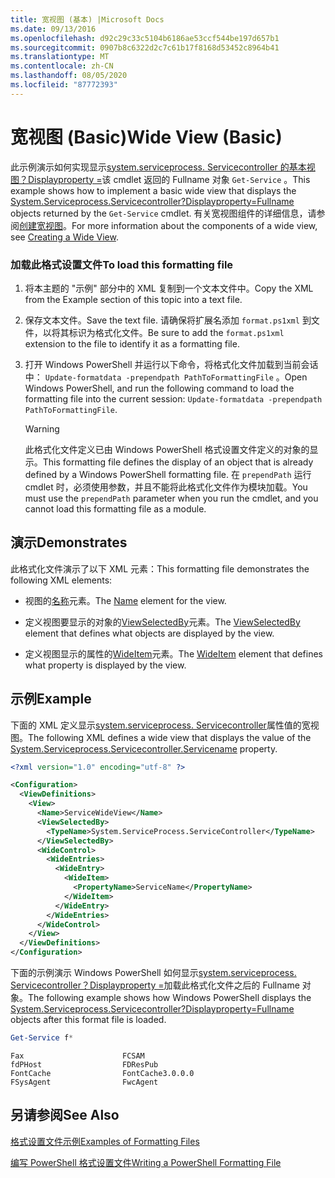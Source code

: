 ```yaml
---
title: 宽视图 (基本) |Microsoft Docs
ms.date: 09/13/2016
ms.openlocfilehash: d92c29c33c5104b6186ae53ccf544be197d657b1
ms.sourcegitcommit: 0907b8c6322d2c7c61b17f8168d53452c8964b41
ms.translationtype: MT
ms.contentlocale: zh-CN
ms.lasthandoff: 08/05/2020
ms.locfileid: "87772393"
---
```

# <a name="wide-view-basic"></a><span data-ttu-id="3a15c-102">宽视图 (Basic)</span><span class="sxs-lookup"><span data-stu-id="3a15c-102">Wide View (Basic)</span></span>

<span data-ttu-id="3a15c-103">此示例演示如何实现显示[system.serviceprocess. Servicecontroller 的基本视图？Displayproperty =](/dotnet/api/System.ServiceProcess.ServiceController)该 cmdlet 返回的 Fullname 对象 `Get-Service` 。</span><span class="sxs-lookup"><span data-stu-id="3a15c-103">This example shows how to implement a basic wide view that displays the [System.Serviceprocess.Servicecontroller?Displayproperty=Fullname](/dotnet/api/System.ServiceProcess.ServiceController) objects returned by the `Get-Service` cmdlet.</span></span> <span data-ttu-id="3a15c-104">有关宽视图组件的详细信息，请参阅[创建宽视图](./creating-a-wide-view.md)。</span><span class="sxs-lookup"><span data-stu-id="3a15c-104">For more information about the components of a wide view, see [Creating a Wide View](./creating-a-wide-view.md).</span></span>

### <a name="to-load-this-formatting-file"></a><span data-ttu-id="3a15c-105">加载此格式设置文件</span><span class="sxs-lookup"><span data-stu-id="3a15c-105">To load this formatting file</span></span>

1. <span data-ttu-id="3a15c-106">将本主题的 "示例" 部分中的 XML 复制到一个文本文件中。</span><span class="sxs-lookup"><span data-stu-id="3a15c-106">Copy the XML from the Example section of this topic into a text file.</span></span>

2. <span data-ttu-id="3a15c-107">保存文本文件。</span><span class="sxs-lookup"><span data-stu-id="3a15c-107">Save the text file.</span></span> <span data-ttu-id="3a15c-108">请确保将扩展名添加 `format.ps1xml` 到文件，以将其标识为格式化文件。</span><span class="sxs-lookup"><span data-stu-id="3a15c-108">Be sure to add the `format.ps1xml` extension to the file to identify it as a formatting file.</span></span>

3. <span data-ttu-id="3a15c-109">打开 Windows PowerShell 并运行以下命令，将格式化文件加载到当前会话中： `Update-formatdata -prependpath PathToFormattingFile` 。</span><span class="sxs-lookup"><span data-stu-id="3a15c-109">Open Windows PowerShell, and run the following command to load the formatting file into the current session: `Update-formatdata -prependpath PathToFormattingFile`.</span></span>

   > [!WARNING]
   > <span data-ttu-id="3a15c-110">此格式化文件定义已由 Windows PowerShell 格式设置文件定义的对象的显示。</span><span class="sxs-lookup"><span data-stu-id="3a15c-110">This formatting file defines the display of an object that is already defined by a Windows PowerShell formatting file.</span></span> <span data-ttu-id="3a15c-111">在 `prependPath` 运行 cmdlet 时，必须使用参数，并且不能将此格式化文件作为模块加载。</span><span class="sxs-lookup"><span data-stu-id="3a15c-111">You must use the `prependPath` parameter when you run the cmdlet, and you cannot load this formatting file as a module.</span></span>

## <a name="demonstrates"></a><span data-ttu-id="3a15c-112">演示</span><span class="sxs-lookup"><span data-stu-id="3a15c-112">Demonstrates</span></span>

<span data-ttu-id="3a15c-113">此格式化文件演示了以下 XML 元素：</span><span class="sxs-lookup"><span data-stu-id="3a15c-113">This formatting file demonstrates the following XML elements:</span></span>

- <span data-ttu-id="3a15c-114">视图的[名称](./name-element-for-view-format.md)元素。</span><span class="sxs-lookup"><span data-stu-id="3a15c-114">The [Name](./name-element-for-view-format.md) element for the view.</span></span>

- <span data-ttu-id="3a15c-115">定义视图要显示的对象的[ViewSelectedBy](./viewselectedby-element-format.md)元素。</span><span class="sxs-lookup"><span data-stu-id="3a15c-115">The [ViewSelectedBy](./viewselectedby-element-format.md) element that defines what objects are displayed by the view.</span></span>

- <span data-ttu-id="3a15c-116">定义视图显示的属性的[WideItem](./wideitem-element-for-widecontrol-format.md)元素。</span><span class="sxs-lookup"><span data-stu-id="3a15c-116">The [WideItem](./wideitem-element-for-widecontrol-format.md) element that defines what property is displayed by the view.</span></span>

## <a name="example"></a><span data-ttu-id="3a15c-117">示例</span><span class="sxs-lookup"><span data-stu-id="3a15c-117">Example</span></span>

<span data-ttu-id="3a15c-118">下面的 XML 定义显示[system.serviceprocess. Servicecontroller](/dotnet/api/System.ServiceProcess.ServiceController.ServiceName)属性值的宽视图。</span><span class="sxs-lookup"><span data-stu-id="3a15c-118">The following XML defines a wide view that displays the value of the [System.Serviceprocess.Servicecontroller.Servicename](/dotnet/api/System.ServiceProcess.ServiceController.ServiceName) property.</span></span>

```xml
<?xml version="1.0" encoding="utf-8" ?>

<Configuration>
  <ViewDefinitions>
    <View>
      <Name>ServiceWideView</Name>
      <ViewSelectedBy>
        <TypeName>System.ServiceProcess.ServiceController</TypeName>
      </ViewSelectedBy>
      <WideControl>
        <WideEntries>
          <WideEntry>
            <WideItem>
              <PropertyName>ServiceName</PropertyName>
            </WideItem>
          </WideEntry>
        </WideEntries>
      </WideControl>
    </View>
  </ViewDefinitions>
</Configuration>
```

<span data-ttu-id="3a15c-119">下面的示例演示 Windows PowerShell 如何显示[system.serviceprocess. Servicecontroller？Displayproperty =](/dotnet/api/System.ServiceProcess.ServiceController)加载此格式化文件之后的 Fullname 对象。</span><span class="sxs-lookup"><span data-stu-id="3a15c-119">The following example shows how Windows PowerShell displays the [System.Serviceprocess.Servicecontroller?Displayproperty=Fullname](/dotnet/api/System.ServiceProcess.ServiceController) objects after this format file is loaded.</span></span>

```powershell
Get-Service f*
```

```output
Fax                      FCSAM
fdPHost                  FDResPub
FontCache                FontCache3.0.0.0
FSysAgent                FwcAgent
```

## <a name="see-also"></a><span data-ttu-id="3a15c-120">另请参阅</span><span class="sxs-lookup"><span data-stu-id="3a15c-120">See Also</span></span>

[<span data-ttu-id="3a15c-121">格式设置文件示例</span><span class="sxs-lookup"><span data-stu-id="3a15c-121">Examples of Formatting Files</span></span>](./examples-of-formatting-files.md)

[<span data-ttu-id="3a15c-122">编写 PowerShell 格式设置文件</span><span class="sxs-lookup"><span data-stu-id="3a15c-122">Writing a PowerShell Formatting File</span></span>](./writing-a-powershell-formatting-file.md)
